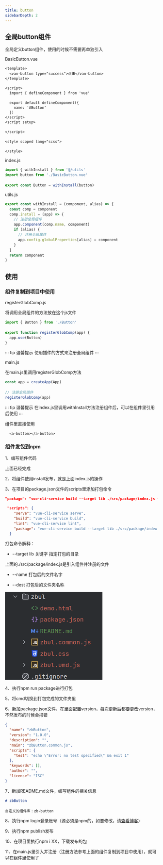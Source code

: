 ```yaml
---
title: button                  
sidebarDepth: 2
---
```


## 全局button组件

全局定义button组件，使用的时候不需要再单独引入

BasicButton.vue

```vue
<template>
  <van-button type="success">点击</van-button>
</template>

<script>
  import { defineComponent } from 'vue'

  export default defineComponent({
    name: 'AButton'
  })
</script>
<script setup>

</script>

<style scoped lang="scss">

</style>

```

index.js

```js
import { withInstall } from '@/utils'
import button from './BasicButton.vue'

export const Button = withInstall(button)

```

utils.js

```js
export const withInstall = (component, alias) => {
  const comp = component
  comp.install = (app) => {
    // 注册全局组件
    app.component(comp.name, component)
    if (alias) {
      // 注册全局属性
      app.config.globalProperties[alias] = component
    }
  }
  return component
}
```

## 使用

### 组件复制到项目中使用

registerGlobComp.js

将调用全局组件的方法放在这个js文件
```js
import { Button } from './Button'

export function registerGlobComp(app) {
  app.use(Button)
}
```

::: tip 温馨提示
使用插件的方式来注册全局组件
:::

main.js

在main.js里调用registerGlobComp方法

```js
const app = createApp(App)

// 注册全局组件
registerGlobComp(app)
```

::: tip 温馨提示
在index.js里调用withInstall方法注册组件后，可以在组件里引用后使用
:::

组件里直接使用

```vue
  <a-button></a-button>
```

### 组件发包到npm

1、编写组件代码

上面已经完成

2、将组件使用install发布，就是上面index.js的操作

3、在项目的package.json文件的scripts里添加打包命令

```json
"package": "vue-cli-service build --target lib ./src/package/index.js --name zbul --dest zbul"
```

```json
 "scripts": {
    "serve": "vue-cli-service serve",
    "build": "vue-cli-service build",
    "lint": "vue-cli-service lint",
    "package": "vue-cli-service build --target lib ./src/package/index.js --name zbButton --dest zbButton"
  }
```

打包命令解释：

* --target lib 关键字 指定打包的目录

上面的./src/package/index.js是引入组件并注册的文件

* --name 打包后的文件名字

* --dest 打包后的文件夹名称

![Image text](../../.vuepress/public/vue/global/button/01.png)

4、执行npm run package进行打包

5、将cmd切换到打包完成的文件夹里

6、新加package.json文件，在里面配置version，每次更新后都要更改version，不然发布的时候会报错

```json
{
  "name": "zbButton",
  "version": "1.0.0",
  "description": "",
  "main": "zbButton.common.js",
  "scripts": {
    "test": "echo \"Error: no test specified\" && exit 1"
  },
  "keywords": [],
  "author": "",
  "license": "ISC"
}
```

7、新加README.md文件，编写组件的相关信息

```md
# zbButton

自定义的组件库：zb-button

```

8、执行npm login登录账号（源必须是npm的，如要修改，请[查看博客](https://zhaobao1830.github.io/zhaobao1830-notes/fronKnowledge/node/#%E4%BD%BF%E7%94%A8nrm)）

9、执行npm publish发布

10、在项目里执行npm i XX，下载发布的包

11、在main.js里引入并注册（注册方法参考上面的组件复制到项目中使用），就可以在组件里使用了
